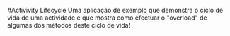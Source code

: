#Activivity Lifecycle
Uma aplicação de exemplo que demonstra o ciclo de vida de uma actividade e que mostra como efectuar o "overload" de algumas dos métodos deste ciclo de vida!